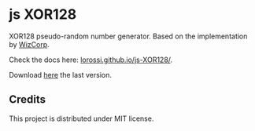# js XOR128

XOR128 pseudo-random number generator.
Based on the implementation by [WizCorp](https://github.com/Wizcorp/xor128/).

Check the docs here: [lorossi.github.io/js-XOR128/](https://lorossi.github.io/js-XOR128/).

Download [here](https://github.com/lorossi/js-XOR128/releases/latest) the last version.

## Credits

This project is distributed under MIT license.
